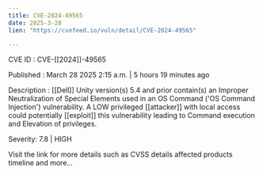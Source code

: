 ```yaml
---
title: CVE-2024-49565
date: 2025-3-28
lien: "https://cvefeed.io/vuln/detail/CVE-2024-49565"

---
```


CVE ID : CVE-[[2024]]-49565

Published :  March 28
2025
2:15 a.m. | 5 hours
19 minutes ago

Description : [[Dell]] Unity
version(s) 5.4 and prior
contain(s) an Improper Neutralization of Special Elements used in an OS Command ('OS Command Injection') vulnerability. A LOW privileged [[attacker]] with local access could potentially [[exploit]] this vulnerability
leading to Command execution and Elevation of privileges.

Severity: 7.8 | HIGH

Visit the link for more details
such as CVSS details
affected products
timeline
and more...
